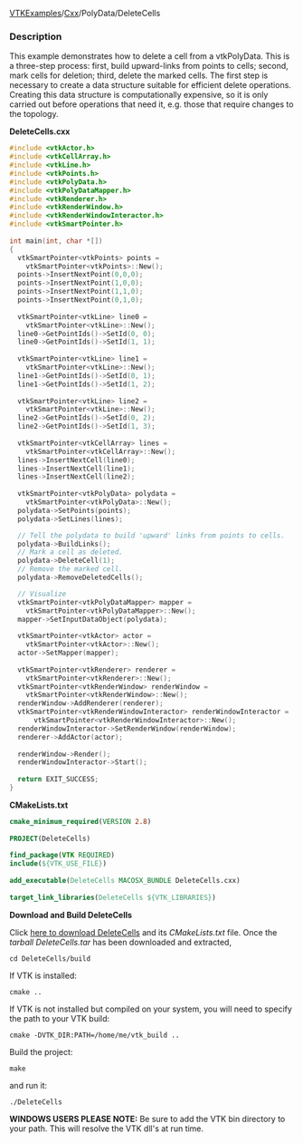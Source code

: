 [VTKExamples](/index/)/[Cxx](/Cxx)/PolyData/DeleteCells

### Description
This example demonstrates how to delete a cell from a vtkPolyData. This is a three-step process: first, build upward-links from points to cells; second, mark cells for deletion; third, delete the marked cells. The first step is necessary to create a data structure suitable for efficient delete operations. Creating this data structure is computationally expensive, so it is only carried out before operations that need it, e.g. those that require changes to the topology.

**DeleteCells.cxx**
```c++
#include <vtkActor.h>
#include <vtkCellArray.h>
#include <vtkLine.h>
#include <vtkPoints.h>
#include <vtkPolyData.h>
#include <vtkPolyDataMapper.h>
#include <vtkRenderer.h>
#include <vtkRenderWindow.h>
#include <vtkRenderWindowInteractor.h>
#include <vtkSmartPointer.h>
 
int main(int, char *[])
{
  vtkSmartPointer<vtkPoints> points =
    vtkSmartPointer<vtkPoints>::New();
  points->InsertNextPoint(0,0,0);
  points->InsertNextPoint(1,0,0);
  points->InsertNextPoint(1,1,0);
  points->InsertNextPoint(0,1,0);
 
  vtkSmartPointer<vtkLine> line0 = 
    vtkSmartPointer<vtkLine>::New();
  line0->GetPointIds()->SetId(0, 0);
  line0->GetPointIds()->SetId(1, 1);
 
  vtkSmartPointer<vtkLine> line1 = 
    vtkSmartPointer<vtkLine>::New();
  line1->GetPointIds()->SetId(0, 1);
  line1->GetPointIds()->SetId(1, 2);
 
  vtkSmartPointer<vtkLine> line2 = 
    vtkSmartPointer<vtkLine>::New();
  line2->GetPointIds()->SetId(0, 2);
  line2->GetPointIds()->SetId(1, 3);
 
  vtkSmartPointer<vtkCellArray> lines =
    vtkSmartPointer<vtkCellArray>::New();
  lines->InsertNextCell(line0);
  lines->InsertNextCell(line1);
  lines->InsertNextCell(line2);
 
  vtkSmartPointer<vtkPolyData> polydata =
    vtkSmartPointer<vtkPolyData>::New();
  polydata->SetPoints(points);
  polydata->SetLines(lines);

  // Tell the polydata to build 'upward' links from points to cells.
  polydata->BuildLinks();
  // Mark a cell as deleted.
  polydata->DeleteCell(1);
  // Remove the marked cell.
  polydata->RemoveDeletedCells();

  // Visualize
  vtkSmartPointer<vtkPolyDataMapper> mapper =
    vtkSmartPointer<vtkPolyDataMapper>::New();
  mapper->SetInputDataObject(polydata);
 
  vtkSmartPointer<vtkActor> actor =
    vtkSmartPointer<vtkActor>::New();
  actor->SetMapper(mapper);
 
  vtkSmartPointer<vtkRenderer> renderer =
    vtkSmartPointer<vtkRenderer>::New();
  vtkSmartPointer<vtkRenderWindow> renderWindow =
    vtkSmartPointer<vtkRenderWindow>::New();
  renderWindow->AddRenderer(renderer);
  vtkSmartPointer<vtkRenderWindowInteractor> renderWindowInteractor = 
      vtkSmartPointer<vtkRenderWindowInteractor>::New();
  renderWindowInteractor->SetRenderWindow(renderWindow);
  renderer->AddActor(actor);
 
  renderWindow->Render();
  renderWindowInteractor->Start();
 
  return EXIT_SUCCESS;
}
```
**CMakeLists.txt**
```cmake
cmake_minimum_required(VERSION 2.8)
 
PROJECT(DeleteCells)
 
find_package(VTK REQUIRED)
include(${VTK_USE_FILE})
 
add_executable(DeleteCells MACOSX_BUNDLE DeleteCells.cxx)
 
target_link_libraries(DeleteCells ${VTK_LIBRARIES})
```

**Download and Build DeleteCells**

Click [here to download DeleteCells](https://github.com/lorensen/VTKWikiExamplesTarballs/raw/master/DeleteCells.tar) and its *CMakeLists.txt* file.
Once the *tarball DeleteCells.tar* has been downloaded and extracted,
```
cd DeleteCells/build 
```
If VTK is installed:
```
cmake ..
```
If VTK is not installed but compiled on your system, you will need to specify the path to your VTK build:
```
cmake -DVTK_DIR:PATH=/home/me/vtk_build ..
```
Build the project:
```
make
```
and run it:
```
./DeleteCells
```
**WINDOWS USERS PLEASE NOTE:** Be sure to add the VTK bin directory to your path. This will resolve the VTK dll's at run time.

